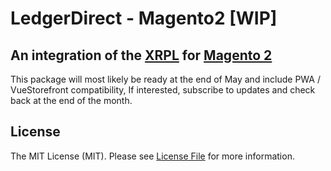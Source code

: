 # LedgerDirect - Magento2 [WIP]

## An integration of the [XRPL](https://xrpl.org/) for [Magento 2](https://github.com/magento/magento2)

This package will most likely be ready at the end of May and include PWA / VueStorefront compatibility, 
If interested, subscribe to updates and check back at the end of the month.

## License

The MIT License (MIT). Please see [License File](LICENSE) for more information.
